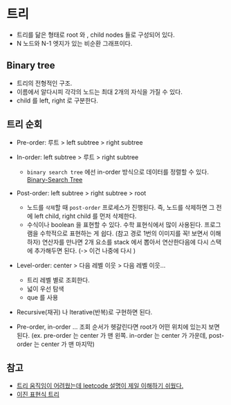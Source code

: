# 트리

- 트리를 닮은 형태로 root 와 , child nodes 들로 구성되어 있다.
- N 노드와 N-1 엣지가 있는 비순환 그래프이다.

## Binary tree
- 트리의 전형적인 구조.
- 이름에서 알다시피 각각의 노드는 최대 2개의 자식을 가질 수 있다.
- child 를 left, right 로 구분한다.

## 트리 순회
- Pre-order: 루트 > left subtree > right subtree

- In-order: left subtree > 루트 > right subtree
    - `binary search tree` 에선 in-order 방식으로 데이터를 정렬할 수 있다. [Binary-Search Tree](https://leetcode.com/explore/learn/card/introduction-to-data-structure-binary-search-tree/)
- Post-order: left subtree > right subtree > root
    - 노드를 `삭제`할 때 `post-order` 프로세스가 진행된다. 즉, 노드를 삭제하면 그 전에 left child, right child 를 먼저 삭제한다.
    - 수식이나 boolean 을 표현할 수 있다. 수학 표현식에서 많이 사용된다. 프로그램을 수학적으로 표현하는 게 쉽다. (참고 경로 1번의 이미지를 꼭! 보면서 이해하자) 연산자를 만나면 2개 요소를 stack 에서 뽑아서 연산한다음에 다시 스택에 추가해두면 된다. (-> 이건 나중에 다시 )

- Level-order: center > 다음 레벨 이웃 > 다음 레벨 이웃...
    - 트리 레벨 별로 조회한다.
    - 넓이 우선 탐색
    - que 를 사용

- Recursive(재귀) 나 Iterative(반복)로 구현하면 된다.
- Pre-order, in-order ... 조회 순서가 헷갈린다면 root가 어떤 위치에 있는지 보면 된다. (ex. pre-order 는 center 가 맨 왼쪽. in-order 는 center 가 가운데, post-order 는 center 가 맨 마지막)

## 참고
- [트리 움직임이 어려웠는데 leetcode 설명이 제일 이해하기 쉬웠다.](https://leetcode.com/explore/learn/card/data-structure-tree/134/traverse-a-tree/992/)
- [이진 표현식 트리](https://www.youtube.com/watch?v=_LxbhLNRZkI)